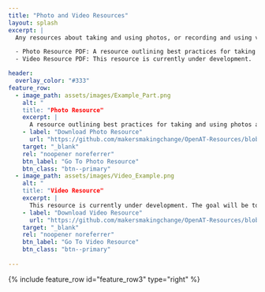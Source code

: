 ```yaml
---
title: "Photo and Video Resources"
layout: splash
excerpt: |
  Any resources about taking and using photos, or recording and using videos will be available for download on this page.

  - Photo Resource PDF: A resource outlining best practices for taking and using photos across different types of documents. The resource includes examples of good and bad images to use with explanations.
  - Video Resource PDF: This resource is currently under development.

header:
  overlay_color: "#333"
feature_row:
  - image_path: assets/images/Example_Part.png
    alt: "
    title: "Photo Resource"
    excerpt: |
      A resource outlining best practices for taking and using photos across different types of documents. The resource includes examples of good and bad images to use with explanations.
    - label: "Download Photo Resource"
      url: "https://github.com/makersmakingchange/OpenAT-Resources/blob/main/Photos_and_Videos_Resources/Photo_Resource.pdf" 
    target: "_blank"
    rel: "noopener noreferrer"
    btn_label: "Go To Photo Resource"
    btn_class: "btn--primary"
  - image_path: assets/images/Video_Example.png
    alt: "
    title: "Video Resource"
    excerpt: |
      This resource is currently under development. The goal will be to describe which videos would be useful for someone to create, and what those videos should include.
    - label: "Download Video Resource"
      url: "https://github.com/makersmakingchange/OpenAT-Resources/blob/main/Photos_and_Videos_Resources/Video_Resource.pdf" 
    target: "_blank"
    rel: "noopener noreferrer"
    btn_label: "Go To Video Resource"
    btn_class: "btn--primary"
  
---
```





{% include feature_row id="feature_row3" type="right" %}